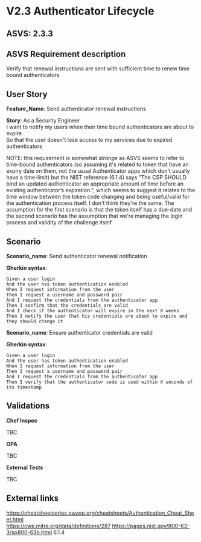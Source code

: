 # V2.3 Authenticator Lifecycle

## ASVS: 2.3.3

## ASVS Requirement description

Verify that renewal instructions are sent with sufficient time to
renew time bound authenticators

## User Story

**Feature_Name**: Send authenticator renewal instructions

**Story**:
As a Security Engineer\
I want to notify my users when their time bound authenticators are about to expire\
So that the user doesn't lose access to my services due to expired authenticators

NOTE: this requirement is somewhat *strange* as ASVS seems to refer to time-bound authenticators (so assuming it's related to token that have an expiry date on them, not the usual Authenticator apps which don't usually have a time-limit) but the NIST reference (6.1.4) says "The CSP SHOULD bind an updated authenticator an appropriate amount of time before an existing authenticator’s expiration.", which seems to suggest it relates to the time window between the token code changing and being useful/valid for the authentication process itself. I don't think they're the same. The assumption for the first scenario is that the token itself has a due-date and the second scenario has the assumption that we're managing the login process and validity of the challenge itself

## Scenario

**Scenario_name**: Send authenticator renewal notification

**Gherkin syntax**:

```gherkin
Given a user login
And the user has token authentication enabled
When I request information from the user
Then I request a username and password pair
And I request the credentials from the authenticator app
Then I confirm that the credentials are valid
And I check if the authenticator will expire in the next X weeks
Then I notify the user that his credentials are about to expire and they should change it
```

**Scenario_name**: Ensure authenticator credentials are valid

**Gherkin syntax**:

```gherkin
Given a user login
And the user has token authentication enabled
When I request information from the user
Then I request a username and password pair
And I request the credentials from the authenticator app
Then I verify that the authenticator code is used within X seconds of its timestamp
```

## Validations

**Chef Inspec**

TBC

**OPA**

TBC

**External Tests**

TBC

## External links

<https://cheatsheetseries.owasp.org/cheatsheets/Authentication_Cheat_Sheet.html> \
<https://cwe.mitre.org/data/definitions/287>
<https://pages.nist.gov/800-63-3/sp800-63b.html> 6.1.4

